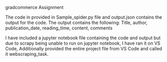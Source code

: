 gradcommerce Assignment

The code in provided in Sample_spider.py file and output.json contains the output for the code.
The output contains the following:
Title, author, publication_date, reading_time, content, comments

I have included a jupyter notebook file containing the code and output but due to scrapy being 
unable to run on jupyter notebook, I have ran it on VS Code, Additionally provided the entire project file
from VS Code and called it webscraping_task. 


